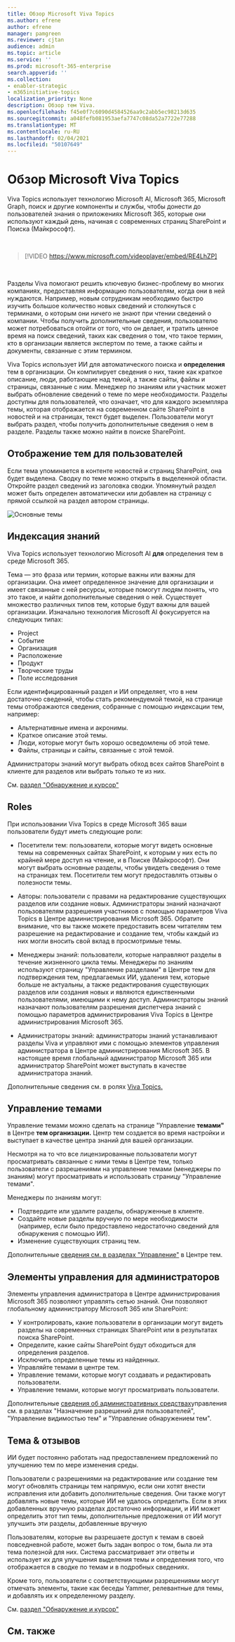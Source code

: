 ```yaml
---
title: Обзор Microsoft Viva Topics
ms.author: efrene
author: efrene
manager: pamgreen
ms.reviewer: cjtan
audience: admin
ms.topic: article
ms.service: ''
ms.prod: microsoft-365-enterprise
search.appverid: ''
ms.collection:
- enabler-strategic
- m365initiative-topics
localization_priority: None
description: Обзор тем Viva.
ms.openlocfilehash: f45e0f7c6090d4584526aa9c2abb5ec98213d635
ms.sourcegitcommit: a048fefb081953aefa7747c08da52a7722e77288
ms.translationtype: MT
ms.contentlocale: ru-RU
ms.lasthandoff: 02/04/2021
ms.locfileid: "50107649"
---
```

# <a name="microsoft-viva-topics-overview"></a>Обзор Microsoft Viva Topics 

Viva Topics использует технологию Microsoft AI, Microsoft 365, Microsoft Graph, поиск и другие компоненты и службы, чтобы донести до пользователей знания о приложениях Microsoft 365, которые они используют каждый день, начиная с современных страниц SharePoint и Поиска (Майкрософт).

</br>

> [!VIDEO https://www.microsoft.com/videoplayer/embed/RE4LhZP]  

</br>

Разделы Viva помогают решить ключевую бизнес-проблему во многих компаниях, предоставляя информацию пользователям, когда они в ней нуждаются. Например, новым сотрудникам необходимо быстро изучить большое количество новых сведений и столкнуться с терминами, о которым они ничего не знают при чтении сведений о компании. Чтобы получить дополнительные сведения, пользователю может потребоваться отойти от того, что он делает, и тратить ценное время на поиск сведений, таких как сведения о том, что такое термин, кто в организации является экспертом по теме, а также сайты и документы, связанные с этим термином.

Viva Topics использует ИИ для автоматического поиска и **определения** тем в организации. Он компилирует сведения о них, такие как краткое описание, люди, работающие над темой, а также сайты, файлы и страницы, связанные с ним. Менеджер по знаниям или участник может выбрать обновление сведений о теме по мере необходимости. Разделы доступны для пользователей, что означает, что для каждого экземпляра темы, которая отображается на современном сайте SharePoint в новостей и на страницах, текст будет выделен. Пользователи могут выбрать раздел, чтобы получить дополнительные сведения о нем в разделе. Разделы также можно найти в поиске SharePoint.


## <a name="how-topics-are-displayed-to-users"></a>Отображение тем для пользователей

Если тема упоминается в контенте новостей и страниц SharePoint, она будет выделена. Сводку по теме можно открыть в выделенной области. Откройте раздел сведений из заголовка сводки. Упомянутый раздел может быть определен автоматически или добавлен на страницу с прямой ссылкой на раздел автором страницы. 

   ![Основные темы](../media/knowledge-management/saturn.png) </br> 


## <a name="knowledge-indexing"></a>Индексация знаний

Viva Topics использует технологию Microsoft AI **для** определения тем в среде Microsoft 365.

Тема — это фраза или термин, которые важны или важны для организации. Она имеет определенное значение для организации и имеет связанные с ней ресурсы, которые помогут людям понять, что это такое, и найти дополнительные сведения о ней. Существует множество различных типов тем, которые будут важны для вашей организации. Изначально технология Microsoft AI фокусируется на следующих типах:
- Project
- Событие
- Организация
- Расположение
- Продукт
- Творческие труды
- Поле исследования


Если идентифицированный раздел и ИИ определяет, что в нем достаточно  сведений, чтобы стать рекомендуемой темой, на странице темы отображаются сведения, собранные с помощью индексации тем, например:

- Альтернативные имена и акронимы.
- Краткое описание этой темы.
- Люди, которые могут быть хорошо осведомлены об этой теме.
- Файлы, страницы и сайты, связанные с этой темой.

Администраторы знаний могут выбрать обход всех сайтов SharePoint в клиенте для разделов или выбрать только те из них.

См. [раздел "Обнаружение и курсор"](https://docs.microsoft.com/microsoft-365/knowledge/topic-experiences-discovery-curation)

## <a name="roles"></a>Roles

При использовании Viva Topics в среде Microsoft 365 ваши пользователи будут иметь следующие роли:

- Посетители тем: пользователи, которые могут видеть основные темы  на современных сайтах SharePoint, к которым у них есть по крайней мере доступ на чтение, и в Поиске (Майкрософт). Они могут выбрать основные разделы, чтобы увидеть сведения о теме на страницах тем. Посетители тем могут предоставлять отзывы о полезности темы.

- Авторы: пользователи с правами на редактирование существующих разделов или создание новых. Администраторы знаний назначают пользователям разрешения участников с помощью параметров Viva Topics в Центре администрирования Microsoft 365. Обратите внимание, что вы также можете предоставить всем читателям тем разрешение на редактирование и создание тем, чтобы каждый из них могли вносить свой вклад в просмотримые темы.

- Менеджеры знаний: пользователи, которые направляют разделы в течение жизненного цикла темы. Менеджеры по  знаниям используют страницу "Управление разделами" в Центре тем для подтверждения тем, предлагаемых ИИ, удаления тем, которые больше не актуальны, а также редактирования существующих разделов или создания новых и являются единственными пользователями, имеющими к нему доступ. Администраторы знаний назначают пользователям разрешения диспетчера знаний с помощью параметров администрирования Viva Topics в Центре администрирования Microsoft 365. 

- Администраторы знаний: администраторы знаний устанавливают разделы Viva и управляют ими с помощью элементов управления администратора в Центре администрирования Microsoft 365. В настоящее время глобальный администратор Microsoft 365 или администратор SharePoint может выступать в качестве администратора знаний.

Дополнительные сведения см. в ролях [Viva Topics.](topic-experiences-roles.md)

## <a name="topic-management"></a>Управление темами

Управление темами можно сделать на странице "Управление **темами"** в Центре **тем организации.** Центр тем создается во время настройки и выступает в качестве центра знаний для вашей организации. 

Несмотря на то что все лицензированные пользователи могут просматривать связанные  с ними темы в Центре тем, только пользователи с разрешениями на управление темами (менеджеры по знаниям) могут просматривать и использовать страницу "Управление темами".

Менеджеры по знаниям могут:

- Подтвердите или удалите разделы, обнаруженные в клиенте.
- Создайте новые разделы вручную по мере необходимости (например, если было предоставлено недостаточно сведений для обнаружения с помощью ИИ).
- Изменение существующих страниц тем.</br>

Дополнительные [сведения см. в разделах "Управление"](manage-topics.md) в Центре тем.  


## <a name="admin-controls"></a>Элементы управления для администраторов

Элементы управления администратора в Центре администрирования Microsoft 365 позволяют управлять сетью знаний. Они позволяют глобальному администратору Microsoft 365 или SharePoint:

- У контролировать, какие пользователи в организации могут видеть разделы на современных страницах SharePoint или в результатах поиска SharePoint.
- Определите, какие сайты SharePoint будут обходиться для определения разделов.
- Исключить определенные темы из найденных.
- Управляйте темами в центре тем.
- Управление темами, которые могут создавать и редактировать пользователи.
- Управление темами, которые могут просматривать пользователи.

Дополнительные [сведения об административных средствах](https://docs.microsoft.com/microsoft-365/knowledge/plan-topic-experiences#user-permissions)управления см. в разделах "Назначение разрешений для пользователей", "Управление видимостью тем" и "Управление обнаружением тем". [](https://docs.microsoft.com/microsoft-365/knowledge/topic-experiences-knowledge-rules) [](https://docs.microsoft.com/microsoft-365/knowledge/topic-experiences-discovery)

## <a name="topic-curation--feedback"></a>Тема & отзывов

ИИ будет постоянно работать над предоставлением предложений по улучшению тем по мере изменения среды. 

Пользователи с разрешениями на редактирование или создание тем могут обновлять страницы тем напрямую, если они хотят внести исправления или добавить дополнительные сведения. Они также могут добавлять новые темы, которые ИИ не удалось определить. Если в этих добавленных вручную разделах достаточно информации, и ИИ может определить этот тип темы, дополнительные предложения от ИИ могут улучшить эти разделы, добавленные вручную 

Пользователям, которые вы разрешаете доступ к темам в своей повседневной работе, может быть задан вопрос о том, была ли эта тема полезной для них. Система рассматривает эти ответы и использует их для улучшения выделения темы и определения того, что отображается в сводке по темам и в подробных сведениях.

Кроме того, пользователи с соответствующими разрешениями могут отмечать элементы, такие как беседы Yammer, релевантные для темы, и добавлять их к определенному разделу. 

См. [раздел "Обнаружение и курсор"](https://docs.microsoft.com/microsoft-365/knowledge/topic-experiences-discovery-curation)


## <a name="see-also"></a>См. также

